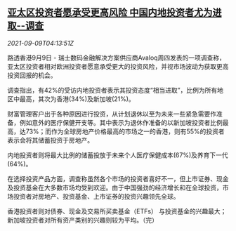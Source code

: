 <!--1631161862000-->
[亚太区投资者愿承受更高风险 中国内地投资者尤为进取--调查](https://cn.reuters.com/article/avalog-survey-asia-pacific-investor-0909-idCNKBS2G509W)
------

<div><i>2021-09-09T04:13:51Z</i></div><p>路透香港9月9日 - 瑞士数码金融解决方案供应商Avaloq周四发表的一项调查称，亚太区投资者相对欧洲投资者愿意承受更大的投资风险，并视市场波动为获取更高投资回报的机会。</p><p>调查指出，有42%的受访内地投资者表示其投资态度“相当进取”，比例为所有地区中最高，其次为香港(34%)及新加坡(21%)。</p><p>财富管理客户出于各种原因进行投资，从计划退休以至为未来一些紧急需要作准备，例如意外的医疗保健开支等。其中表示为退休作准备的以新加坡投资者比例最高，达73%；而作为全球房地产价格最高的市场之一的香港，则有55%的投资者表示会将其储蓄投资于房地产。</p><p>内地投资者则将最大比例的储蓄投放于未来个人医疗保健成本(67%)及养育下一代(64%)。</p><p>在选择投资产品方面，调查称虽然各个市场的投资者喜好不一，但上市证券、现金及投资基金在大多数市场均受到欢迎。由于中国强劲的经济增长和在全球投资，市场投资者对房地产、投资基金、上市证券的投资兴趣领先全球。</p><p>香港投资者则对债券、现金及交易所买卖基金（ETFs） 与投资基金的兴趣最大；新加坡投资者对所有资产类别的兴趣则较为平均。（完）</p>
